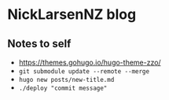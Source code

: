 # NickLarsenNZ blog

## Notes to self

- <https://themes.gohugo.io/hugo-theme-zzo/>
- `git submodule update --remote --merge`
- `hugo new posts/new-title.md`
- `./deploy "commit message"`